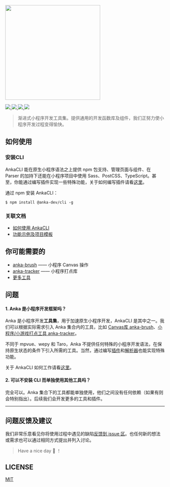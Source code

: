 <p>
  <img src="https://user-images.githubusercontent.com/10026019/48325653-9fb60800-e671-11e8-9e5f-46e625d8159f.png" width="300"/>
</p>

<p>
	<a href="https://www.npmjs.com/package/@anka-dev/cli">
		<img src="https://badge.fury.io/js/%40anka-dev%2Fcli.svg"/>
	</a>
	<a href="https://travis-ci.com/iException/anka">
		<img src="https://travis-ci.com/iException/anka.svg?branch=dev"/>
	</a>
	<a href="https://gitter.im/anka-dev/community">
		<img src="https://img.shields.io/gitter/room/iexception/anka.svg?style=flat"/>
	</a>
	<a href="https://codecov.io/gh/iException/anka">
		<img src="https://codecov.io/gh/iException/anka/branch/dev/graph/badge.svg" />
	</a>
</p>

> 渐进式小程序开发工具集。提供通用的开发函数库及组件，我们正努力使小程序开发过程变得愉快。

## 如何使用

### 安装CLI

AnkaCLI 能在原生小程序语法之上提供 npm 包支持、管理页面与组件、在 Parser 的加持下还能在小程序项目中使用 Sass、PostCSS、TypeScript。甚至，你能通过编写插件实现一些特殊功能，关于如何编写插件请看[这里](https://iexception.github.io/anka-doc/book/plugins/)。

通过 npm 安装 AnkaCLI：

```shell
$ npm install @anka-dev/cli -g
```

### 关联文档

- [如何使用 AnkaCLI](https://iexception.github.io/anka-doc/book/cli)
- [功能示例及项目模板](https://github.com/iException/anka-quickstart)

## 你可能需要的

- [anka-brush](https://github.com/iException/anka-brush) —— 小程序 Canvas 操作
- [anka-tracker](https://github.com/iException/anka-tracker) ——  小程序打点库
- [更多工具](https://github.com/iException?utf8=%E2%9C%93&q=anka&type=&language=)


## 问题

#### 1. Anka 是小程序开发框架吗？

Anka 是小程序开发**工具集**，用于加速原生小程序开发，AnkaCLI 是其中之一。我们可以根据实际需求引入 Anka 集合内的工具，比如 [Canvas库 anka-brush](https://github.com/iException/anka-brush)、[小程序/小游戏打点工具 anka-tracker](https://github.com/iException/anka-tracker)。

不同于 mpvue、wepy 和 Taro，Anka 不提供任何特殊的小程序开发语法，在保持原生状态的条件下引入所需的工具。当然，通过编写[插件](https://iexception.github.io/anka-doc/book/plugins/)和[解析器](https://iexception.github.io/anka-doc/book/parsers/)也能实现特殊功能。

关于 AnkaCLI 如何工作请看[这里](https://iexception.github.io/anka-doc/book/cli/how-cli-works.html)。

#### 2. 可以不安装 CLI 而单独使用其他工具吗？

完全可以。Anka 集合下的工具都能单独使用，他们之间没有任何依赖（如果有则会特别指出）。后续我们会开发更多的工具和插件。

***

## 问题反馈及建议

我们非常乐意看见你将使用过程中遇见的缺陷[反馈到 issue 区](https://github.com/iException/anka/issues)。也任何新的想法或需求也可以通过相同方式提出并列入讨论。

> Have a nice day 🎉 ！

## LICENSE

[MIT](./LICENSE)
